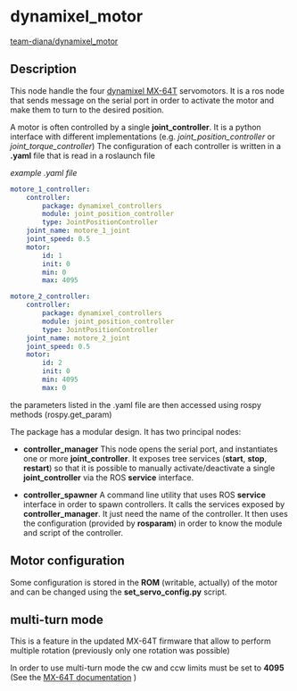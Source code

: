 # dynamixel_motor

[team-diana/dynamixel_motor](https://github.com/team-diana/dynamixel_motor)

## Description

This node handle the four [dynamixel MX-64T](dynamixel_mx-64.md) servomotors. 
It is a ros node that sends message on the serial port in order to activate the motor and make them to turn to the desired position.

A motor is often controlled by a single **joint_controller**. It is a python interface with different implementations (e.g. *joint_position_controller* or *joint_torque_controller*)
The configuration of each controller is written in a **.yaml** file that is read in a roslaunch file

*example .yaml file*

```yaml
motore_1_controller:
    controller:
        package: dynamixel_controllers
        module: joint_position_controller
        type: JointPositionController
    joint_name: motore_1_joint
    joint_speed: 0.5
    motor:
        id: 1
        init: 0
        min: 0
        max: 4095

motore_2_controller:
    controller:
        package: dynamixel_controllers
        module: joint_position_controller
        type: JointPositionController
    joint_name: motore_2_joint
    joint_speed: 0.5
    motor:
        id: 2
        init: 0
        min: 4095
        max: 0
```

the parameters listed in the .yaml file are then accessed using rospy methods (rospy.get_param)

The package has a modular design. It has two principal nodes:

- **controller_manager** 
  This node opens the serial port, and instantiates one or more **joint_controller**. It exposes tree services (**start**, **stop**, **restart**) so that it is possible
  to manually activate/deactivate a single **joint_controller** via the ROS **service** interface.
* **controller_spawner**
  A command line utility that uses ROS **service** interface in order to spawn controllers. It calls the services exposed by **controller_manager**.
  It just need the name of the controller. It then uses the configuration (provided by **rosparam**) in order to know the module and script of the controller.

## Motor configuration

Some configuration is stored in the **ROM** (writable, actually) of the motor and can be changed using the **set_servo_config.py** script.

## multi-turn mode

This is a feature in the updated MX-64T firmware that allow to perform multiple rotation (previously only one rotation was possible)

In order to use multi-turn mode the cw and ccw limits must be set to **4095** (See the [MX-64T documentation](http://support.robotis.com/en/product/dynamixel/mx_series/mx-64.htm) )
